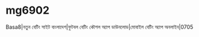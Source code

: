 # mg6902
Basa8|নতুন বেটিং সাইট বাংলাদেশ|ফুটবল বেটিং কৌশল অ্যাপ ডাউনলোড|মোবাইল বেটিং অ্যাপ অনলাইন|0705
